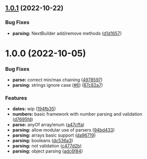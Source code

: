 ## [1.0.1](https://github.com/ntix/parsing/compare/v1.0.0...v1.0.1) (2022-10-22)


### Bug Fixes

* **parsing:** NextBuilder add/remove methods ([d1d1657](https://github.com/ntix/parsing/commit/d1d16577c1b17f5444920804ddcaa5c46e902e35))

# 1.0.0 (2022-10-05)


### Bug Fixes

* **parse:** correct min/max chaining ([4978597](https://github.com/ntix/parsing/commit/4978597f4747c1b087130f1b505a203c435fd005))
* **parsing:** strings ignore case ([#6](https://github.com/ntix/parsing/issues/6)) ([87c82a7](https://github.com/ntix/parsing/commit/87c82a74a99d3ebb2cb81a4105189bcb3629ebcd))


### Features

* **dates:** wip ([194fb35](https://github.com/ntix/parsing/commit/194fb35cac808fe7b87811c54036fae19a496387))
* **numbers:** basic framework with number parsing and validation ([d7695fd](https://github.com/ntix/parsing/commit/d7695fd01ce408f934307932838fa67ab4416eba))
* **parse:** anyOf array/enum ([a47cffa](https://github.com/ntix/parsing/commit/a47cffa123d9c02945f4ed876c77e6f80ccbd413))
* **parsing:** allow modular use of parsers ([94bd433](https://github.com/ntix/parsing/commit/94bd4336d942a716cc482333f3c864699fb75958))
* **parsing:** arrays basic support ([da96719](https://github.com/ntix/parsing/commit/da96719f8b4fc15431c11b730d19f5d65e8503f5))
* **parsing:** booleans ([dc536a3](https://github.com/ntix/parsing/commit/dc536a3ec9cdc06d2402efa5fd7619ce3619d84d))
* **parsing:** not validation ([c477d2b](https://github.com/ntix/parsing/commit/c477d2b91a2f3124c91d0036326e28868b2f02ce))
* **parsing:** object parsing ([adc6f84](https://github.com/ntix/parsing/commit/adc6f84768aec89ff9f6d2a6775d2876ca5a55a0))
